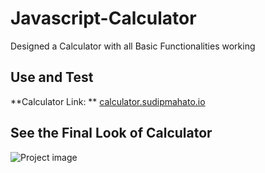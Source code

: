 # Javascript-Calculator
Designed a Calculator with all Basic Functionalities working


## Use and Test

**Calculator Link: **
[calculator.sudipmahato.io](https://sudipmahato432.github.io/Javascript-Calculator/)


## See the Final Look of Calculator

![Project image](https://github.com/sudipmahato432/Javascript-Calculator/assets/80632874/0494dab0-46b2-4f29-9693-20cdbc2c7c0a)

